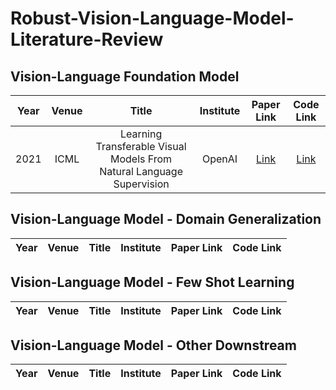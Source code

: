 # Robust-Vision-Language-Model-Literature-Review

## Vision-Language Foundation Model
| Year | Venue | Title | Institute | Paper Link | Code Link |
| :---:| :---: | :---: | :---: | :---: | :---: |
| 2021 | ICML  | Learning Transferable Visual Models From Natural Language Supervision | OpenAI | [Link](https://proceedings.mlr.press/v139/radford21a/radford21a.pdf) | [Link](https://github.com/OpenAI/CLIP)

## Vision-Language Model - Domain Generalization
| Year | Venue | Title | Institute | Paper Link | Code Link |
| :---:| :---: | :---: | :---: | :---: | :---: |

## Vision-Language Model - Few Shot Learning
| Year | Venue | Title | Institute | Paper Link | Code Link |
| :---:| :---: | :---: | :---: | :---: | :---: |

## Vision-Language Model - Other Downstream
| Year | Venue | Title | Institute | Paper Link | Code Link |
| :---:| :---: | :---: | :---: | :---: | :---: |

